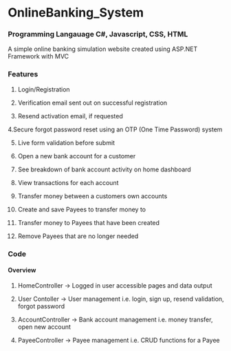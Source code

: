 # OnlineBanking_System

### Programming Langauage C#, Javascript, CSS, HTML

A simple online banking simulation website created using ASP.NET Framework with MVC

### Features 
1. Login/Registration
   
2. Verification email sent out on successful registration

3. Resend activation email, if requested

4.Secure forgot password reset using an OTP (One Time Password) system

5. Live form validation before submit

6. Open a new bank account for a customer

7. See breakdown of bank account activity on home dashboard

8. View transactions for each account

9. Transfer money between a customers own accounts

10. Create and save Payees to transfer money to

11. Transfer money to Payees that have been created

12. Remove Payees that are no longer needed

### Code 
#### Overview

1. HomeController -> Logged in user accessible pages and data output

2. User Contoller -> User management i.e. login, sign up, resend validation, forgot password

3. AccountController -> Bank account management i.e. money transfer, open new account

4. PayeeController -> Payee management i.e. CRUD functions for a Payee

